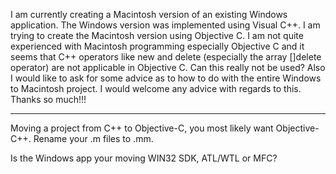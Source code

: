 I am currently creating a Macintosh version of an existing Windows application. The Windows version was implemented using Visual C++. I am trying to create the Macintosh version using Objective C. I am not quite experienced with Macintosh programming especially Objective C and it seems that C++ operators like new and delete (especially the array []delete operator) are not applicable in Objective C. Can this really not be used? 
Also I would like to ask for some advice as to how to do with the entire Windows to Macintosh project. I would welcome any advice with regards to this. Thanks so much!!!

----

Moving a project from C++ to Objective-C, you most likely want Objective-C++. Rename your .m files to .mm.

Is the Windows app your moving WIN32 SDK, ATL/WTL or MFC?